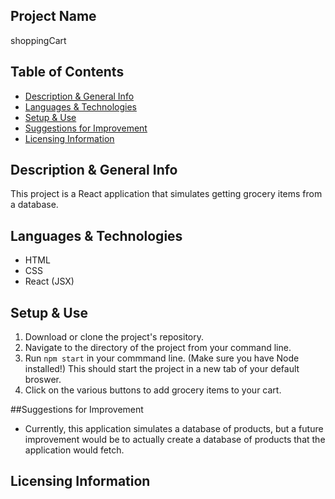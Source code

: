 ## Project Name 
shoppingCart

## Table of Contents
- [Description & General Info]()
- [Languages & Technologies]()
- [Setup & Use]()
- [Suggestions for Improvement]()
- [Licensing Information]()


## Description & General Info
This project is a React application that simulates getting grocery items from a database. 

## Languages & Technologies
- HTML
- CSS
- React (JSX)

## Setup & Use
1. Download or clone the project's repository.
2. Navigate to the directory of the project from your command line.
3. Run `npm start` in your commmand line. (Make sure you have Node installed!) This should start the project in a new tab of your default broswer.
4. Click on the various buttons to add grocery items to your cart.

##Suggestions for Improvement
- Currently, this application simulates a database of products, but a future improvement would be to actually create a database of products that the application would fetch. 
 
## Licensing Information
